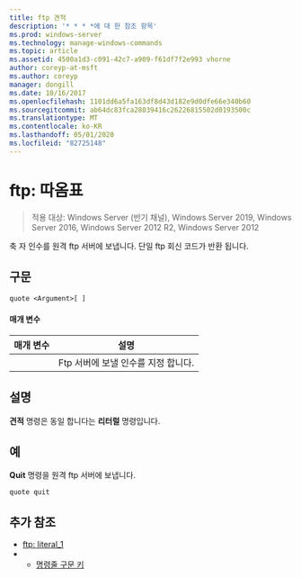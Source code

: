 ```yaml
---
title: ftp 견적
description: '* * * *에 대 한 참조 항목'
ms.prod: windows-server
ms.technology: manage-windows-commands
ms.topic: article
ms.assetid: 4500a1d3-c091-42c7-a909-f61df7f2e993 vhorne
author: coreyp-at-msft
ms.author: coreyp
manager: dongill
ms.date: 10/16/2017
ms.openlocfilehash: 1101dd6a5fa163df8d43d182e9d0dfe66e340b60
ms.sourcegitcommit: ab64dc83fca28039416c26226815502d0193500c
ms.translationtype: MT
ms.contentlocale: ko-KR
ms.lasthandoff: 05/01/2020
ms.locfileid: "82725148"
---
```

# <a name="ftp-quote"></a>ftp: 따옴표

> 적용 대상: Windows Server (반기 채널), Windows Server 2019, Windows Server 2016, Windows Server 2012 R2, Windows Server 2012

축 자 인수를 원격 ftp 서버에 보냅니다. 단일 ftp 회신 코드가 반환 됩니다.   
## <a name="syntax"></a>구문  
```  
quote <Argument>[ ]  
```  
#### <a name="parameters"></a>매개 변수  

| 매개 변수  |                    설명                    |
|------------|---------------------------------------------------|
| <Argument> | Ftp 서버에 보낼 인수를 지정 합니다. |

## <a name="remarks"></a>설명  
**견적** 명령은 동일 합니다는 **리터럴** 명령입니다.  
## <a name="examples"></a>예  
**Quit** 명령을 원격 ftp 서버에 보냅니다.  
```  
quote quit  
```  
## <a name="additional-references"></a>추가 참조  
-   [ftp: literal_1](ftp-literal_1.md)  
-   - [명령줄 구문 키](command-line-syntax-key.md)  
